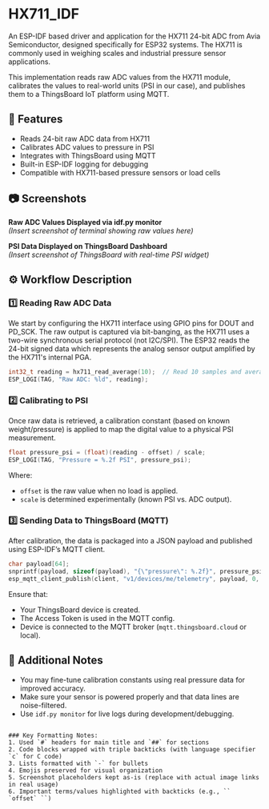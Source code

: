 

# HX711_IDF

An ESP-IDF based driver and application for the HX711 24-bit ADC from Avia Semiconductor, designed specifically for ESP32 systems. The HX711 is commonly used in weighing scales and industrial pressure sensor applications.

This implementation reads raw ADC values from the HX711 module, calibrates the values to real-world units (PSI in our case), and publishes them to a ThingsBoard IoT platform using MQTT.

## 📌 Features
- Reads 24-bit raw ADC data from HX711
- Calibrates ADC values to pressure in PSI
- Integrates with ThingsBoard using MQTT
- Built-in ESP-IDF logging for debugging
- Compatible with HX711-based pressure sensors or load cells

## 📷 Screenshots
**Raw ADC Values Displayed via idf.py monitor**  
*(Insert screenshot of terminal showing raw values here)*  

**PSI Data Displayed on ThingsBoard Dashboard**  
*(Insert screenshot of ThingsBoard with real-time PSI widget)*  

## ⚙️ Workflow Description

### 1️⃣ Reading Raw ADC Data
We start by configuring the HX711 interface using GPIO pins for DOUT and PD_SCK. The raw output is captured via bit-banging, as the HX711 uses a two-wire synchronous serial protocol (not I2C/SPI). The ESP32 reads the 24-bit signed data which represents the analog sensor output amplified by the HX711's internal PGA.

```c
int32_t reading = hx711_read_average(10);  // Read 10 samples and average
ESP_LOGI(TAG, "Raw ADC: %ld", reading);
```

### 2️⃣ Calibrating to PSI
Once raw data is retrieved, a calibration constant (based on known weight/pressure) is applied to map the digital value to a physical PSI measurement.

```c
float pressure_psi = (float)(reading - offset) / scale;
ESP_LOGI(TAG, "Pressure = %.2f PSI", pressure_psi);
```

Where:  
- `offset` is the raw value when no load is applied.  
- `scale` is determined experimentally (known PSI vs. ADC output).  

### 3️⃣ Sending Data to ThingsBoard (MQTT)
After calibration, the data is packaged into a JSON payload and published using ESP-IDF’s MQTT client.

```c
char payload[64];
snprintf(payload, sizeof(payload), "{\"pressure\": %.2f}", pressure_psi);
esp_mqtt_client_publish(client, "v1/devices/me/telemetry", payload, 0, 1, 0);
```

Ensure that:  
- Your ThingsBoard device is created.  
- The Access Token is used in the MQTT config.  
- Device is connected to the MQTT broker (`mqtt.thingsboard.cloud` or local).  

## 🧠 Additional Notes
- You may fine-tune calibration constants using real pressure data for improved accuracy.  
- Make sure your sensor is powered properly and that data lines are noise-filtered.  
- Use `idf.py monitor` for live logs during development/debugging.  
```

### Key Formatting Notes:
1. Used `#` headers for main title and `##` for sections
2. Code blocks wrapped with triple backticks (with language specifier `c` for C code)
3. Lists formatted with `-` for bullets
4. Emojis preserved for visual organization
5. Screenshot placeholders kept as-is (replace with actual image links in real usage)
6. Important terms/values highlighted with backticks (e.g., `` `offset` ``)
